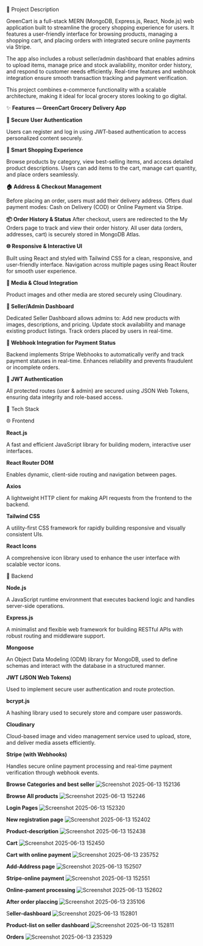 🚀 Project Description

GreenCart is a full-stack MERN (MongoDB, Express.js, React, Node.js) web application built to streamline the grocery shopping experience for users. It features a user-friendly interface for browsing products, managing a shopping cart, and placing orders with integrated secure online payments via Stripe.

The app also includes a robust seller/admin dashboard that enables admins to upload items, manage price and stock availability, monitor order history, and respond to customer needs efficiently. Real-time features and webhook integration ensure smooth transaction tracking and payment verification.

This project combines e-commerce functionality with a scalable architecture, making it ideal for local grocery stores looking to go digital.

✨ **Features — GreenCart Grocery Delivery App** 

**👤 Secure User Authentication**

Users can register and log in using JWT-based authentication to access personalized content securely.

**🛒 Smart Shopping Experience**

Browse products by category, view best-selling items, and access detailed product descriptions.
Users can add items to the cart, manage cart quantity, and place orders seamlessly.

**🏠 Address & Checkout Management**

Before placing an order, users must add their delivery address.
Offers dual payment modes: Cash on Delivery (COD) or Online Payment via Stripe.

**📦 Order History & Status**
After checkout, users are redirected to the My Orders page to track and view their order history.
All user data (orders, addresses, cart) is securely stored in MongoDB Atlas.

**🌐 Responsive & Interactive UI**

Built using React and styled with Tailwind CSS for a clean, responsive, and user-friendly interface.
Navigation across multiple pages using React Router for smooth user experience.

**📸 Media & Cloud Integration**

Product images and other media are stored securely using Cloudinary.

**🧾 Seller/Admin Dashboard**

Dedicated Seller Dashboard allows admins to:
Add new products with images, descriptions, and pricing.
Update stock availability and manage existing product listings.
Track orders placed by users in real-time.

**🔁 Webhook Integration for Payment Status**

Backend implements Stripe Webhooks to automatically verify and track payment statuses in real-time.
Enhances reliability and prevents fraudulent or incomplete orders.

**🔐 JWT Authentication**

All protected routes (user & admin) are secured using JSON Web Tokens, ensuring data integrity and role-based access.


🧰 Tech Stack

🌐 Frontend

**React.js** 

A fast and efficient JavaScript library for building modern, interactive user interfaces.

**React Router DOM** 

Enables dynamic, client-side routing and navigation between pages.

**Axios** 

A lightweight HTTP client for making API requests from the frontend to the backend.

**Tailwind CSS**

A utility-first CSS framework for rapidly building responsive and visually consistent UIs.

**React Icons** 

A comprehensive icon library used to enhance the user interface with scalable vector icons.

🔧 Backend

**Node.js** 

A JavaScript runtime environment that executes backend logic and handles server-side operations.

**Express.js** 

A minimalist and flexible web framework for building RESTful APIs with robust routing and middleware support.

**Mongoose** 

An Object Data Modeling (ODM) library for MongoDB, used to define schemas and interact with the database in a structured manner.

**JWT (JSON Web Tokens)** 

Used to implement secure user authentication and route protection.

**bcrypt.js** 

A hashing library used to securely store and compare user passwords.

**Cloudinary**

Cloud-based image and video management service used to upload, store, and deliver media assets efficiently.

**Stripe (with Webhooks)** 

Handles secure online payment processing and real-time payment verification through webhook events.

**Browse Categories and best seller** 
![Screenshot 2025-06-13 152136](https://github.com/user-attachments/assets/9fa23c54-ac22-4d34-a7e8-aa83e2583d78)

**Browse All products** 
![Screenshot 2025-06-13 152246](https://github.com/user-attachments/assets/5c99e38b-2ea5-4013-9f33-224b238345aa)

**Login Pages**
![Screenshot 2025-06-13 152320](https://github.com/user-attachments/assets/864c02a3-11b6-485c-82c4-0187c32bb02b)

**New registration page**
![Screenshot 2025-06-13 152402](https://github.com/user-attachments/assets/846342b3-e320-4794-b22e-f03b0fa02538)

**Product-description**
![Screenshot 2025-06-13 152438](https://github.com/user-attachments/assets/744d4d35-c131-471c-b62e-2187d53de578)

**Cart**
![Screenshot 2025-06-13 152450](https://github.com/user-attachments/assets/fd31aac1-9c67-48b2-b825-10905dcc7874)

**Cart with online payment**
![Screenshot 2025-06-13 235752](https://github.com/user-attachments/assets/09c860a8-4d09-44a2-b256-9edcf4bfe73d)

**Add-Address page**
![Screenshot 2025-06-13 152507](https://github.com/user-attachments/assets/7020f387-c2a4-4c86-94e4-e5863fd1de08)

**Stripe-online payment**
![Screenshot 2025-06-13 152551](https://github.com/user-attachments/assets/011cb907-d3b0-4b79-ab1a-b6b079f31bfd)

**Online-pament processing**
![Screenshot 2025-06-13 152602](https://github.com/user-attachments/assets/ecb3e80a-6644-4642-87d0-66b1d08edf0b)

**After order placcing**
![Screenshot 2025-06-13 235106](https://github.com/user-attachments/assets/45d47c66-cc96-42be-8bce-4374ad9e7953)

S**eller-dashboard**
![Screenshot 2025-06-13 152801](https://github.com/user-attachments/assets/80b1a377-513e-40c7-a1c2-b8513fbd4195)

**Product-list on seller dashboard**
![Screenshot 2025-06-13 152811](https://github.com/user-attachments/assets/dfa19388-ed64-4b56-8392-a84b4d59bbc7)

**Orders**
![Screenshot 2025-06-13 235329](https://github.com/user-attachments/assets/87120315-b607-4c3a-b420-75291c6e4d1c)




